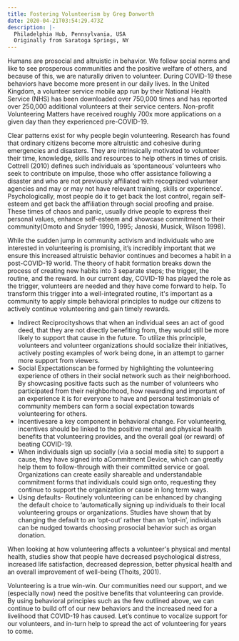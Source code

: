 ```yaml
---
title: Fostering Volunteerism by Greg Donworth
date: 2020-04-21T03:54:29.473Z
description: |-
  Philadelphia Hub, Pennsylvania, USA
  Originally from Saratoga Springs, NY
---
```

<!--StartFragment--> Humans are prosocial and altruistic in behavior. We follow social norms and like to see prosperous communities and the positive welfare of others, and because of this, we are naturally driven to volunteer. During COVID-19 these behaviors have become more present in our daily lives. In the United Kingdom, a volunteer service mobile app run by their National Health Service (NHS) has been downloaded over 750,000 times and has reported over 250,000 additional volunteers at their service centers. Non-profit Volunteering Matters have received roughly 700x more applications on a given day than they experienced pre-COVID-19.

Clear patterns exist for why people begin volunteering. Research has found that ordinary citizens become more altruistic and cohesive during emergencies and disasters. They are intrinsically motivated to volunteer their time, knowledge, skills and resources to help others in times of crisis. Cottrell (2010) defines such individuals as ‘spontaneous’ volunteers who seek to contribute on impulse, those who offer assistance following a disaster and who are not previously affiliated with recognized volunteer agencies and may or may not have relevant training, skills or experience’. Psychologically, most people do it to get back the lost control, regain self-esteem and get back the affiliation through social proofing and praise. These times of chaos and panic, usually drive people to express their personal values, enhance self-esteem and showcase commitment to their community(Omoto and Snyder 1990, 1995; Janoski, Musick, Wilson 1998).

While the sudden jump in community activism and individuals who are interested in volunteering is promising, it’s incredibly important that we ensure this increased altruistic behavior continues and becomes a habit in a post-COVID-19 world. The theory of habit formation breaks down the process of creating new habits into 3 separate steps; the trigger, the routine, and the reward. In our current day, COVID-19 has played the role as the trigger, volunteers are needed and they have come forward to help. To transform this trigger into a well-integrated routine, it's important as a community to apply simple behavioral principles to nudge our citizens to actively continue volunteering and gain timely rewards.

* Indirect Reciprocityshows that when an individual sees an act of good deed, that they are not directly benefiting from, they would still be more likely to support that cause in the future. To utilize this principle, volunteers and volunteer organizations should socialize their initiatives, actively posting examples of work being done, in an attempt to garner more support from viewers.
* Social Expectationscan be formed by highlighting the volunteering experience of others in their social network such as their neighborhood. By showcasing positive facts such as the number of volunteers who participated from their neighborhood, how rewarding and important of an experience it is for everyone to have and personal testimonials of community members can form a social expectation towards volunteering for others.
* Incentivesare a key component in behavioral change. For volunteering, incentives should be linked to the positive mental and physical health benefits that volunteering provides, and the overall goal (or reward) of beating COVID-19.
* When individuals sign up socially (via a social media site) to support a cause, they have signed into aCommitment Device, which can greatly help them to follow-through with their committed service or goal. Organizations can create easily shareable and understandable commitment forms that individuals could sign onto, requesting they continue to support the organization or cause in long term ways.
* Using defaults- Routinely volunteering can be enhanced by changing the default choice to ‘automatically signing up individuals to their local volunteering groups or organizations. Studies have shown that by changing the default to an ‘opt-out’ rather than an ‘opt-in’, individuals can be nudged towards choosing prosocial behavior such as organ donation.

When looking at how volunteering affects a volunteer's physical and mental health, studies show that people have decreased psychological distress, increased life satisfaction, decreased depression, better physical health and an overall improvement of well-being (Thoits, 2001).

Volunteering is a true win-win. Our communities need our support, and we (especially now) need the positive benefits that volunteering can provide. By using behavioral principles such as the few outlined above, we can continue to build off of our new behaviors and the increased need for a livelihood that COVID-19 has caused. Let’s continue to vocalize support for our volunteers, and in-turn help to spread the act of volunteering for years to come.

<!--EndFragment-->
